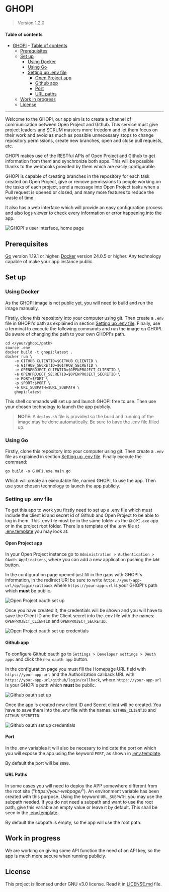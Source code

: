 # GHOPI

> Version 1.2.0

#### Table of contents
- [GHOPI](#ghopi)
      - [Table of contents](#table-of-contents)
  - [Prerequisites](#prerequisites)
  - [Set up](#set-up)
    - [Using Docker](#using-docker)
    - [Using Go](#using-go)
    - [Setting up .env file](#setting-up-env-file)
      - [Open Project app](#open-project-app)
      - [Github app](#github-app)
      - [Port](#port)
      - [URL paths](#url-paths)
  - [Work in progress](#work-in-progress)
  - [License](#license)

---

Welcome to the GHOPI, our app aim is to create a channel of communication between Open Project and Github. This service must give project leaders and SCRUM masters more freedom and let them focus on their work and avoid as much as possible unnecessary stops to change repository permissions, create new branches, open and close pull requests, etc. 

GHOPI makes use of the RESTful APIs of Open Project and Github to get information from them and synchronize both apps. This will be possible thanks to the webhooks provided by them which are easily configurable.

GHOPI is capable of creating branches in the repository for each task created on Open Project, give or remove permissions to people working on the tasks of each project, send a message into Open Project tasks when a Pull request is opened or closed, and many more features to reduce the waste of time.

It also has a web interface which will provide an easy configuration process and also logs viewer to check every information or error happening into the app.

![GHOPI's user interface, home page](./static/img/GHOPI_logo.svg)

## Prerequisites
[Go](https://go.dev/) version 1.19.1 or higher.
[Docker](https://www.docker.com/) version 24.0.5 or higher.
Any technology capable of make your app instance public.

## Set up

### Using Docker

As the GHOPI image is not public yet, you will need to build and run the image manually. 

Firstly, clone this repository into your computer using git. Then create a `.env` file in GHOPI's path as explained in section [Setting up .env file](#setting-up-.env-file). Finally, use a terminal to execute the following commands and run the image on GHOPI. Be aware of changing the path to your own GHOPI's path.

```shell
cd </your/ghopi/path> 
source .env
docker build -t ghopi:latest .
docker run \
    -e GITHUB_CLIENTID=$GITHUB_CLIENTID \
    -e GITHUB_SECRETID=$GITHUB_SECRETID \
    -e OPENPROJECT_CLIENTID=$OPENPROJECT_CLIENTID \
    -e OPENPROJECT_SECRETID=$OPENPROJECT_SECRETID \
    -e PORT=$PORT \
    -p $PORT:$PORT \
    -e URL_SUBPATH=$URL_SUBPATH \
    ghopi:latest
```

This shell commands will set up and launch GHOPI free to use. Then use your chosen technology to launch the app publicly.

> **NOTE**: A `deploy.sh` file is provided so the build and running of the image may be done automatically. Be sure to have the .env file filled up.

### Using Go 

Firstly, clone this repository into your computer using git. Then create a `.env` file as explained in section [Setting up .env file](#setting-up-.env-file). Finally execute the command:
 
```shell
go build -o GHOPI.exe main.go
```

Which will create an executable file, named GHOPI, to use the app. Then use your chosen technology to launch the app publicly.

### Setting up .env file

To get this app to work you firstly need to set up a .env file which must include the client id and secret id of Github and Open Project to be able to log in them. This .env file must be in the same folder as the `GHOPI.exe` app or in the project root folder. There is a template of the .env file at [.env.template](.env.template) you may look at.

#### Open Project app

In your Open Project instance go to `Administration > Authentication > OAuth Applications`, where you can add a new application pushing the `Add` button.

In the configuration page opened just fill in the gaps with GHOPI's information, in the redirect URI be sure to write `https://your-app-url/op/login/callback` where `https://your-app-url` is your GHOPI's path which **must** be public.

![Open Project oauth set up](./static/img/OP_appsetup.png)

Once you have created it, the credentials will be shown and you will have to save the Client ID and the Client secret into the .env file with the names: `OPENPROJECT_CLIENTID` and `OPENPROJECT_SECRETID`.

![Open Project oauth set up credentials](./static/img/OP_appsetup_result.png)

#### Github app

To configure Github oauth go to `Settings > Developer settings > OAuth apps` and click the `new oauth app` button.

In the configuration page you must fill the Homepage URL field with `https://your-app-url` and the Authorization callback URL with `https://your-app-url/github/login/callback`, where `https://your-app-url` is your GHOPI's path which **must** be public.

![Github oauth set up](./static/img/GH_appsetup.png)

Once the app is created new client ID and Secret client will be created. You have to save them into the .env file with the names: `GITHUB_CLIENTID` and `GITHUB_SECRETID`.

![Github oauth set up credentials](./static/img/GH_appsetup_result.png)

#### Port

In the .env variables it will also be necesary to indicate the port on which you will expose the app using the keyword `PORT`, as shown in [.env.template](.env.template).

By default the port will be `8080`.

#### URL Paths

In some cases you will need to deploy the APP somewhere different from the root site ("*https://your-webpage/*"). An environment variable has been created with this purpose. Using the keyword `URL_SUBPATH`, you may use the subpath needed. If you do not need a subpath and want to use the root path, give this variable an empty value or leave it by default. This shall be seen in the [.env.template](.env.template).

By default the subpath is empty, so the app will use the root path.

## Work in progress

We are working on giving some API function the need of an API key, so the app is much more secure when running publicly.

## License

This project is licensed under GNU v3.0 license. Read it in [LICENSE.md](https://github.com/JCruiz15/GHOPI/blob/main/LICENSE.md) file.
